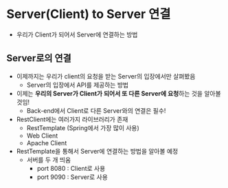 # Server(Client) to Server 연결

- 우리가 Client가 되어서 Server에 연결하는 방법

## Server로의 연결

- 이제까지는 우리가 client의 요청을 받는 Server의 입장에서만 살펴봤음
    - Server의 입장에서 API를 제공하는 방법
- 이제는 **우리의 Server가 Client가 되어서 또 다른 Server에 요청**하는 것을 알아볼 것임!
    - Back-end에서 Client로 다른 Server와의 연결은 필수!
- RestClient에는 여러가지 라이브러리가 존재
    - RestTemplate (Spring에서 가장 많이 사용)
    - Web Client
    - Apache Client
- RestTemplate을 통해서 Server에 연결하는 방법을 알아볼 예정
    - 서버를 두 개 띄움
        - port 8080 : Client로 사용
        - port 9090 : Server로 사용